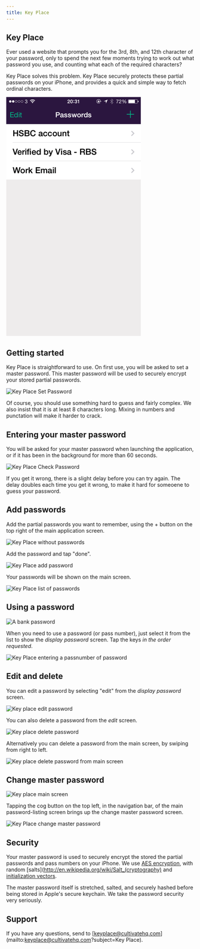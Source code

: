 ```yaml
---
title: Key Place
---
```

<section id="keyplace">
<div class="wrapper">

# Key Place


Ever used a website that prompts you for the 3rd, 8th, and 12th character of your password, only to spend the next few moments trying to work out what password you use, and counting what each of the required characters?

Key Place solves this problem. Key Place securely protects these partial passwords on your iPhone, and provides a quick and simple way to fetch ordinal characters.

![Key Place](/images/password-scratch-screen-1.png)

## Getting started

Key Place is straightforward to use. On first use, you will be asked to set a master password. This master password will be used to securely encrypt your stored partial passwords.

![Key Place Set Password](/images/kp_set_master_password.png)

Of course, you should use something hard to guess and fairly complex. We also insist that it is at least 8 characters long. Mixing in numbers and punctation will make it harder to crack.

## Entering your master password

You will be asked for your master password when launching the application, or if it has been in the background for more than 60 seconds.

![Key Place Check Password](/images/kp_check_password.png)

If you get it wrong, there is a slight delay before you can try again. The delay doubles each time you get it wrong, to make it hard for someoene to guess your password.

## Add passwords

Add the partial passwords you want to remember, using the + button on the top right of the main application screen.


![Key Place without passwords](/images/kp_empty.png)

Add the password and tap "done".

![Key Place add password](/images/kp_add_password.png)

Your passwords will be shown on the main screen.


![Key Place list of passwords](/images/kp_password_list.png)

## Using a password

![A bank password](/images/a_bank_password.png)


When you need to use a password (or pass number), just select it from the list to show the _display password_ screen. Tap the keys _in the order requested_.

![Key Place entering a passnumber of password](/images/kp_passnumber.png)

## Edit and delete

You can edit a password by selecting "edit" from the _display password_ screen.

![Key place edit password](/images/kp_edit_password.png)

You can also delete a password from the _edit_ screen.

![Key place delete password](/images/kp_delete_password.png)

Alternatively you can delete a password from the main screen, by swiping from right to left.

![Key place delete password from main screen](/images/kp_delete_password_list.png)

## Change master password

![Key place main screen](/images/kp_password_list.png)

Tapping the cog button on the top left, in the navigation bar, of the main password-listing screen brings up the change master password screen.

![Key Place change master password](/images/kp_change_master_password.png)

## Security

Your master password is used to securely encrypt the stored the partial passwords and pass numbers on your iPhone. We use [AES encryption](http://en.wikipedia.org/wiki/Advanced_Encryption_Standard), with random [salts](http://en.wikipedia.org/wiki/Salt_(cryptography) and [initialization vectors](http://en.wikipedia.org/wiki/Initialization_vector).

The master password itself is stretched, salted, and securely hashed before being stored in Apple's secure keychain. We take the password security very seriously.

## Support

If you have any questions, send to [keyplace@cultivatehq.com](mailto:keyplace@cultivatehq.com?subject=Key Place).



</div></section>
